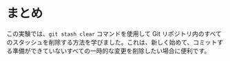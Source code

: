 # まとめ

この実験では、`git stash clear` コマンドを使用して Git リポジトリ内のすべてのスタッシュを削除する方法を学びました。これは、新しく始めて、コミットする準備ができていないすべての一時的な変更を削除したい場合に便利です。
